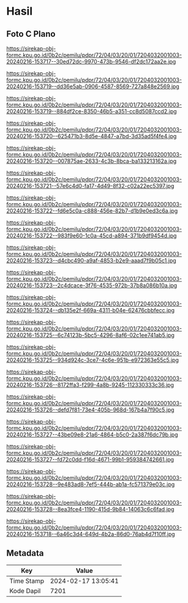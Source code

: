# Hasil

## Foto C Plano

https://sirekap-obj-formc.kpu.go.id/0b2c/pemilu/pdpr/72/04/03/20/01/7204032001003-20240216-153717--30ed72dc-9970-473b-9546-df2dc172aa2e.jpg

https://sirekap-obj-formc.kpu.go.id/0b2c/pemilu/pdpr/72/04/03/20/01/7204032001003-20240216-153719--dd36e5ab-0906-4587-8569-727a848e2569.jpg

https://sirekap-obj-formc.kpu.go.id/0b2c/pemilu/pdpr/72/04/03/20/01/7204032001003-20240216-153719--884df2ce-8350-46b5-a351-cc8d5087ccd2.jpg

https://sirekap-obj-formc.kpu.go.id/0b2c/pemilu/pdpr/72/04/03/20/01/7204032001003-20240216-153720--625471b3-8d5e-4847-a7bd-3d35ad5f4fe4.jpg

https://sirekap-obj-formc.kpu.go.id/0b2c/pemilu/pdpr/72/04/03/20/01/7204032001003-20240216-153720--007875ae-2633-4c3b-8bca-ba133213162a.jpg

https://sirekap-obj-formc.kpu.go.id/0b2c/pemilu/pdpr/72/04/03/20/01/7204032001003-20240216-153721--57e6c4d0-fa17-4d49-8f32-c02a22ec5397.jpg

https://sirekap-obj-formc.kpu.go.id/0b2c/pemilu/pdpr/72/04/03/20/01/7204032001003-20240216-153722--fd6e5c0a-c888-456e-82b7-d1b9e0ed3c6a.jpg

https://sirekap-obj-formc.kpu.go.id/0b2c/pemilu/pdpr/72/04/03/20/01/7204032001003-20240216-153722--983f9e60-1c0a-45cd-a894-371b9df9454d.jpg

https://sirekap-obj-formc.kpu.go.id/0b2c/pemilu/pdpr/72/04/03/20/01/7204032001003-20240216-153723--d4cbc490-a9af-4853-b2e9-aaad7f9b05c1.jpg

https://sirekap-obj-formc.kpu.go.id/0b2c/pemilu/pdpr/72/04/03/20/01/7204032001003-20240216-153723--2c4dcace-3f76-4535-972b-37b8a086b10a.jpg

https://sirekap-obj-formc.kpu.go.id/0b2c/pemilu/pdpr/72/04/03/20/01/7204032001003-20240216-153724--db135e2f-669a-4311-b04e-62476cbbfecc.jpg

https://sirekap-obj-formc.kpu.go.id/0b2c/pemilu/pdpr/72/04/03/20/01/7204032001003-20240216-153725--6c74123b-5bc5-4296-8af6-02c1ee741ab5.jpg

https://sirekap-obj-formc.kpu.go.id/0b2c/pemilu/pdpr/72/04/03/20/01/7204032001003-20240216-153725--934d924c-3ce7-4c6e-951b-e972363e55c5.jpg

https://sirekap-obj-formc.kpu.go.id/0b2c/pemilu/pdpr/72/04/03/20/01/7204032001003-20240216-153726--8172ffa3-f299-4a8b-9245-112330333c36.jpg

https://sirekap-obj-formc.kpu.go.id/0b2c/pemilu/pdpr/72/04/03/20/01/7204032001003-20240216-153726--defd7f81-73e4-405b-968d-167b4a7f90c5.jpg

https://sirekap-obj-formc.kpu.go.id/0b2c/pemilu/pdpr/72/04/03/20/01/7204032001003-20240216-153727--43be09e8-21a6-4864-b5c0-2a387f6dc79b.jpg

https://sirekap-obj-formc.kpu.go.id/0b2c/pemilu/pdpr/72/04/03/20/01/7204032001003-20240216-153727--fd72c0dd-f16d-4671-99b1-959384742661.jpg

https://sirekap-obj-formc.kpu.go.id/0b2c/pemilu/pdpr/72/04/03/20/01/7204032001003-20240216-153728--9e483ad8-7ef5-444b-ab1a-fc571379e03c.jpg

https://sirekap-obj-formc.kpu.go.id/0b2c/pemilu/pdpr/72/04/03/20/01/7204032001003-20240216-153728--8ea3fce4-1190-415d-9b84-14063c6c6fad.jpg

https://sirekap-obj-formc.kpu.go.id/0b2c/pemilu/pdpr/72/04/03/20/01/7204032001003-20240216-153718--6a46c3d4-649d-4b2a-86d0-76ab4d7f10ff.jpg


## Metadata

| Key        | Value               |
| ---------- | ------------------- |
| Time Stamp | 2024-02-17 13:05:41 |
| Kode Dapil | 7201                |



